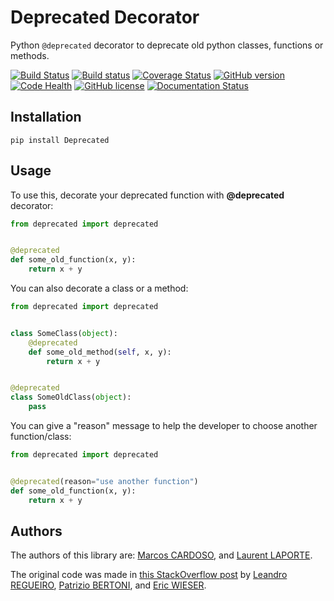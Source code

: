 # Deprecated Decorator

Python ``@deprecated`` decorator to deprecate old python classes, functions or methods.

[![Build Status](https://travis-ci.org/tantale/deprecated.svg?branch=master)](https://travis-ci.org/tantale/deprecated)
[![Build status](https://ci.appveyor.com/api/projects/status/ctgktcdg2pf8lsxe?svg=true)](https://ci.appveyor.com/project/tantale/deprecated)
[![Coverage Status](https://coveralls.io/repos/github/tantale/deprecated/badge.svg?branch=master)](https://coveralls.io/github/tantale/deprecated?branch=master)
[![GitHub version](https://badge.fury.io/gh/tantale%2Fdeprecated.svg)](https://badge.fury.io/gh/tantale%2Fdeprecated)
[![Code Health](https://landscape.io/github/tantale/deprecated/master/landscape.svg?style=flat)](https://landscape.io/github/tantale/deprecated/master)
[![GitHub license](https://img.shields.io/badge/license-MIT-blue.svg)](https://raw.githubusercontent.com/tantale/deprecated/master/LICENSE)
[![Documentation Status](https://readthedocs.org/projects/deprecated/badge/?version=latest)](http://deprecated.readthedocs.io/en/latest/?badge=latest)

## Installation

```shell
pip install Deprecated
```

## Usage

To use this, decorate your deprecated function with **@deprecated** decorator:

```python
from deprecated import deprecated


@deprecated
def some_old_function(x, y):
    return x + y
```

You can also decorate a class or a method:

```python
from deprecated import deprecated


class SomeClass(object):
    @deprecated
    def some_old_method(self, x, y):
        return x + y


@deprecated
class SomeOldClass(object):
    pass
```

You can give a "reason" message to help the developer to choose another function/class:

```python
from deprecated import deprecated


@deprecated(reason="use another function")
def some_old_function(x, y):
    return x + y
```

## Authors

The authors of this library are:
[Marcos CARDOSO](https://github.com/tantale), and
[Laurent LAPORTE](https://github.com/tantale).

The original code was made in [this StackOverflow post](https://stackoverflow.com/questions/2536307) by
[Leandro REGUEIRO](https://stackoverflow.com/users/1336250/leandro-regueiro),
[Patrizio BERTONI](https://stackoverflow.com/users/1315480/patrizio-bertoni), and
[Eric WIESER](https://stackoverflow.com/users/102441/eric).
